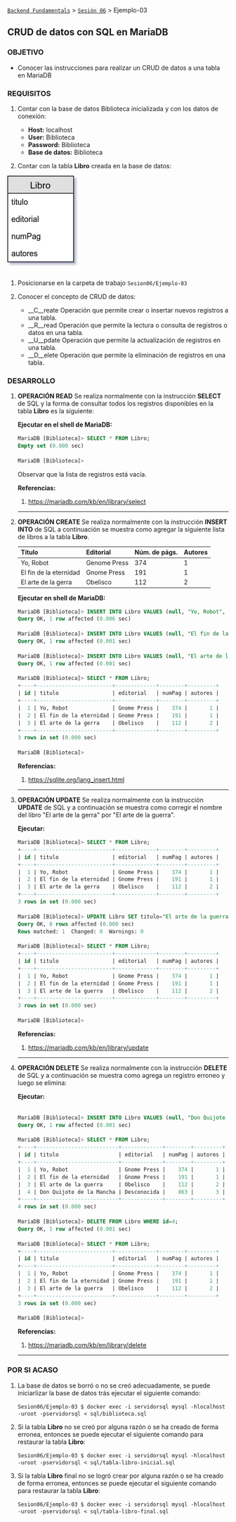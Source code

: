 [`Backend Fundamentals`](../../Readme.md) > [`Sesión 06`](../Readme.md) > Ejemplo-03
## CRUD de datos con SQL en MariaDB

### OBJETIVO
- Conocer las instrucciones para realizar un CRUD de datos a una tabla en MariaDB

### REQUISITOS
1. Contar con la base de datos Biblioteca inicializada y con los datos de conexión:

   - __Host:__ localhost
   - __User:__ Biblioteca
   - __Password:__ Biblioteca
   - __Base de datos:__ Biblioteca

1. Contar con la tabla __Libro__ creada en la base de datos:

  ![Tabla Libro](assets/tabla-libro.jpg)

1. Posicionarse en la carpeta de trabajo `Sesion06/Ejemplo-03`

1. Conocer el concepto de CRUD de datos:

   - __C__reate Operación que permite crear o insertar nuevos registros a una tabla.
   - __R__read  Operación que permite la lectura o consulta de registros o datos en una tabla.
   - __U__pdate Operación que permite la actualización de registros en una tabla.
   - __D__elete Operación que permite la eliminación de registros en una tabla.

### DESARROLLO
1. __OPERACIÓN READ__ Se realiza normalmente con la instrucción __SELECT__ de SQL y la forma de consultar todos los registros disponibles en la tabla __Libro__ es la siguiente:

   __Ejecutar en el shell de MariaDB:__

   ```sql
   MariaDB [Biblioteca]> SELECT * FROM Libro;
   Empty set (0.000 sec)

   MariaDB [Biblioteca]>
   ```
   Observar que la lista de registros está vacía.

   __Referencias:__
   1. https://mariadb.com/kb/en/library/select
   ***

1. __OPERACIÓN CREATE__ Se realiza normalmente con la instrucción __INSERT INTO__ de SQL a continuación se muestra como agregar la siguiente lista de libros a la tabla __Libro__.

   | Título | Editorial | Núm. de págs. | Autores |
   | ------ | --------- | ------------- | ------- |
   | Yo, Robot | Genome Press | 374 | 1 |
   | El fin de la eternidad | Gnome Press | 191 | 1 |
   | El arte de la gerra | Obelisco | 112 | 2 |

   __Ejecutar en shell de MariaDB:__

   ```sql
   MariaDB [Biblioteca]> INSERT INTO Libro VALUES (null, "Yo, Robot", "Gnome Press", 374, 1);
   Query OK, 1 row affected (0.006 sec)

   MariaDB [Biblioteca]> INSERT INTO Libro VALUES (null, "El fin de la eternidad", "Gnome Press", 191, 1);
   Query OK, 1 row affected (0.001 sec)

   MariaDB [Biblioteca]> INSERT INTO Libro VALUES (null, "El arte de la guerra", "Obelisco", 112, 2);
   Query OK, 1 row affected (0.001 sec)

   MariaDB [Biblioteca]> SELECT * FROM Libro;
   +----+------------------------+-------------+--------+---------+
   | id | titulo                 | editorial   | numPag | autores |
   +----+------------------------+-------------+--------+---------+
   |  1 | Yo, Robot              | Gnome Press |    374 |       1 |
   |  2 | El fin de la eternidad | Gnome Press |    191 |       1 |
   |  3 | El arte de la gerra    | Obelisco    |    112 |       2 |
   +----+------------------------+-------------+--------+---------+
   3 rows in set (0.000 sec)

   MariaDB [Biblioteca]>

   ```

   __Referencias:__
   1. https://sqlite.org/lang_insert.html
   ***

1. __OPERACIÓN UPDATE__ Se realiza normalmente con la instrucción __UPDATE__ de SQL y a continuación se muestra como corregir el nombre del libro "El arte de la gerra" por "El arte de la guerra".

   __Ejecutar:__

   ```sql
   MariaDB [Biblioteca]> SELECT * FROM Libro;
   +----+------------------------+-------------+--------+---------+
   | id | titulo                 | editorial   | numPag | autores |
   +----+------------------------+-------------+--------+---------+
   |  1 | Yo, Robot              | Gnome Press |    374 |       1 |
   |  2 | El fin de la eternidad | Gnome Press |    191 |       1 |
   |  3 | El arte de la gerra    | Obelisco    |    112 |       2 |
   +----+------------------------+-------------+--------+---------+
   3 rows in set (0.000 sec)

   MariaDB [Biblioteca]> UPDATE Libro SET titulo="El arte de la guerra" WHERE id=3;
   Query OK, 0 rows affected (0.000 sec)
   Rows matched: 1  Changed: 0  Warnings: 0

   MariaDB [Biblioteca]> SELECT * FROM Libro;
   +----+------------------------+-------------+--------+---------+
   | id | titulo                 | editorial   | numPag | autores |
   +----+------------------------+-------------+--------+---------+
   |  1 | Yo, Robot              | Gnome Press |    374 |       1 |
   |  2 | El fin de la eternidad | Gnome Press |    191 |       1 |
   |  3 | El arte de la guerra   | Obelisco    |    112 |       2 |
   +----+------------------------+-------------+--------+---------+
   3 rows in set (0.000 sec)

   MariaDB [Biblioteca]>
   ```

   __Referencias:__
   1. https://mariadb.com/kb/en/library/update
   ***

1. __OPERACIÓN DELETE__ Se realiza normalmente con la instrucción __DELETE__ de SQL y a continuación se muestra como agrega un registro erroneo y luego se elimina:

   __Ejecutar:__

   ```sql

   MariaDB [Biblioteca]> INSERT INTO Libro VALUES (null, "Don Quijote de la Mancha", "Desconocida", 863, 3);
   Query OK, 1 row affected (0.001 sec)

   MariaDB [Biblioteca]> SELECT * FROM Libro;
   +----+--------------------------+-------------+--------+---------+
   | id | titulo                   | editorial   | numPag | autores |
   +----+--------------------------+-------------+--------+---------+
   |  1 | Yo, Robot                | Gnome Press |    374 |       1 |
   |  2 | El fin de la eternidad   | Gnome Press |    191 |       1 |
   |  3 | El arte de la guerra     | Obelisco    |    112 |       2 |
   |  4 | Don Quijote de la Mancha | Desconocida |    863 |       3 |
   +----+--------------------------+-------------+--------+---------+
   4 rows in set (0.000 sec)

   MariaDB [Biblioteca]> DELETE FROM Libro WHERE id=4;
   Query OK, 1 row affected (0.001 sec)

   MariaDB [Biblioteca]> SELECT * FROM Libro;
   +----+------------------------+-------------+--------+---------+
   | id | titulo                 | editorial   | numPag | autores |
   +----+------------------------+-------------+--------+---------+
   |  1 | Yo, Robot              | Gnome Press |    374 |       1 |
   |  2 | El fin de la eternidad | Gnome Press |    191 |       1 |
   |  3 | El arte de la guerra   | Obelisco    |    112 |       2 |
   +----+------------------------+-------------+--------+---------+
   3 rows in set (0.000 sec)

   MariaDB [Biblioteca]>
   ```

   __Referencias:__
   1. https://mariadb.com/kb/en/library/delete
   ***

### POR SI ACASO
1. La base de datos se borró o no se creó adecuadamente, se puede iniciarlizar la base de datos trás ejecutar el siguiente comando:

   ```console
   Sesion06/Ejemplo-03 $ docker exec -i servidorsql mysql -hlocalhost -uroot -pservidorsql < sql/biblioteca.sql
   ```

1. Si la tabla __Libro__ no se creó por alguna razón o se ha creado de forma erronea, entonces se puede ejecutar el siguiente comando para restaurar la tabla __Libro__:

   ```console
   Sesion06/Ejemplo-03 $ docker exec -i servidorsql mysql -hlocalhost -uroot -pservidorsql < sql/tabla-libro-inicial.sql
   ```

1. Si la tabla __Libro__ final no se logró crear por alguna razón o se ha creado de forma erronea, entonces se puede ejecutar el siguiente comando para restaurar la tabla __Libro__:

   ```console
   Sesion06/Ejemplo-03 $ docker exec -i servidorsql mysql -hlocalhost -uroot -pservidorsql < sql/tabla-libro-final.sql
   ```

